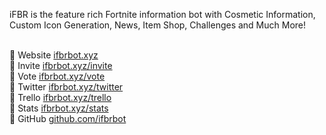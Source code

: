 iFBR is the feature rich Fortnite information bot with Cosmetic Information, Custom Icon Generation, News, Item Shop, Challenges and Much More!<br><br>

💎 Website [ifbrbot.xyz](https://ifbrbot.xyz)<br>
💎 Invite [ifbrbot.xyz/invite](https://ifbrbot.xyz/invite)<br>
💎 Vote [ifbrbot.xyz/vote](https://ifbrbot.xyz/vote)<br>
💎 Twitter [ifbrbot.xyz/twitter](https://ifbrbot.xyz/twitter)<br>
💎 Trello [ifbrbot.xyz/trello](https://ifbrbot.xyz/trello)<br>
💎 Stats [ifbrbot.xyz/stats](https://ifbrbot.xyz/stats)<br>
💎 GitHub [github.com/ifbrbot](https://github.com/ifbrbot)
